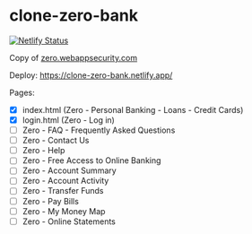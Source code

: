 # clone-zero-bank
[![Netlify Status](https://api.netlify.com/api/v1/badges/932fbd03-2607-4f2b-afd8-fdffa7045adf/deploy-status)](https://app.netlify.com/sites/clone-zero-bank/deploys)

Сopy of [zero.webappsecurity.com](http://zero.webappsecurity.com)

Deploy: https://clone-zero-bank.netlify.app/

Pages:
* [x] index.html (Zero - Personal Banking - Loans - Credit Cards)
* [x] login.html (Zero - Log in)
* [ ] Zero - FAQ - Frequently Asked Questions
* [ ] Zero - Contact Us
* [ ] Zero - Help
* [ ] Zero - Free Access to Online Banking
* [ ] Zero - Account Summary
* [ ] Zero - Account Activity
* [ ] Zero - Transfer Funds
* [ ] Zero - Pay Bills
* [ ] Zero - My Money Map
* [ ] Zero - Online Statements